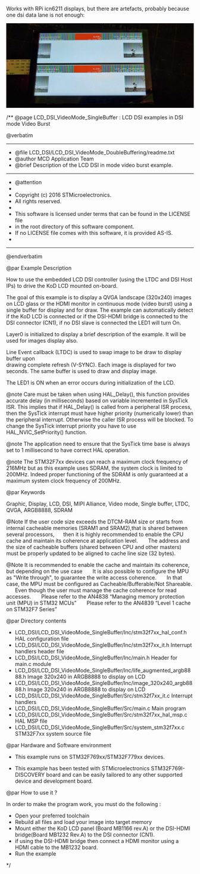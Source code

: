 Works with RPi icn6211 displays, but there are artefacts, probably because one dsi data lane is not enough:

![screenshot](images/current_state_v1.jpeg )

/**
  @page LCD_DSI_VideoMode_SingleBuffer : LCD DSI examples in DSI mode Video Burst

  @verbatim
  ******************************************************************************
  * @file    LCD_DSI/LCD_DSI_VideoMode_DoubleBuffering/readme.txt
  * @author  MCD Application Team
  * @brief   Description of the LCD DSI in mode video burst example.
  ******************************************************************************
  * @attention
  *
  * Copyright (c) 2016 STMicroelectronics.
  * All rights reserved.
  *
  * This software is licensed under terms that can be found in the LICENSE file
  * in the root directory of this software component.
  * If no LICENSE file comes with this software, it is provided AS-IS.
  *
  ******************************************************************************
  @endverbatim

@par Example Description

How to use the embedded LCD DSI controller (using the LTDC and DSI Host IPs) to
drive the KoD LCD mounted on-board.

The goal of this example is to display a QVGA landscape (320x240) images on LCD glass
or the HDMI monitor in continuous mode (video burst) using a single buffer for display 
and for draw.
The example can automatically detect if the KoD LCD is connected or if the DSI-HDMI 
bridge is connected to the DSI connector (CN1), if no DSI slave is connected the LED1 will turn On.


Layer0 is initialized to display a brief description of the example. It will be
used for images display also.

Line Event callback (LTDC) is used to swap image to be draw to display buffer upon  
drawing complete refresh (V-SYNC). Each image is displayed for two seconds. The same
buffer is used to draw and display image. 

The LED1 is ON when an error occurs during initialization of the LCD.

@note Care must be taken when using HAL_Delay(), this function provides accurate
      delay (in milliseconds) based on variable incremented in SysTick ISR. This
      implies that if HAL_Delay() is called from a peripheral ISR process, then
      the SysTick interrupt must have higher priority (numerically lower)
      than the peripheral interrupt. Otherwise the caller ISR process will be blocked.
      To change the SysTick interrupt priority you have to use HAL_NVIC_SetPriority() function.

@note The application need to ensure that the SysTick time base is always set to 1 millisecond
      to have correct HAL operation.

@note The STM32F7xx devices can reach a maximum clock frequency of 216MHz but as this example uses SDRAM,
      the system clock is limited to 200MHz. Indeed proper functioning of the SDRAM is only guaranteed 
      at a maximum system clock frequency of 200MHz.

@par Keywords

Graphic, Display, LCD, DSI, MIPI Alliance, Video mode, Single buffer, LTDC, QVGA, ARGB8888, SDRAM

@Note If the user code size exceeds the DTCM-RAM size or starts from internal cacheable memories (SRAM1 and SRAM2),that is shared between several processors,
      then it is highly recommended to enable the CPU cache and maintain its coherence at application level.
      The address and the size of cacheable buffers (shared between CPU and other masters)  must be properly updated to be aligned to cache line size (32 bytes).

@Note It is recommended to enable the cache and maintain its coherence, but depending on the use case
      It is also possible to configure the MPU as "Write through", to guarantee the write access coherence.
      In that case, the MPU must be configured as Cacheable/Bufferable/Not Shareable.
      Even though the user must manage the cache coherence for read accesses.
      Please refer to the AN4838 “Managing memory protection unit (MPU) in STM32 MCUs”
      Please refer to the AN4839 “Level 1 cache on STM32F7 Series”

@par Directory contents

  - LCD_DSI/LCD_DSI_VideoMode_SingleBuffer/Inc/stm32f7xx_hal_conf.h          HAL configuration file
  - LCD_DSI/LCD_DSI_VideoMode_SingleBuffer/Inc/stm32f7xx_it.h                Interrupt handlers header file
  - LCD_DSI/LCD_DSI_VideoMode_SingleBuffer/Inc/main.h                        Header for main.c module
  - LCD_DSI/LCD_DSI_VideoMode_SingleBuffer/Inc/life_augmented_argb8888.h     Image 320x240 in ARGB8888 to display on LCD
  - LCD_DSI/LCD_DSI_VideoMode_SingleBuffer/Inc/image_320x240_argb8888.h      Image 320x240 in ARGB8888 to display on LCD  
  - LCD_DSI/LCD_DSI_VideoMode_SingleBuffer/Src/stm32f7xx_it.c                Interrupt handlers
  - LCD_DSI/LCD_DSI_VideoMode_SingleBuffer/Src/main.c                        Main program
  - LCD_DSI/LCD_DSI_VideoMode_SingleBuffer/Src/stm32f7xx_hal_msp.c           HAL MSP file
  - LCD_DSI/LCD_DSI_VideoMode_SingleBuffer/Src/system_stm32f7xx.c            STM32F7xx system source file

@par Hardware and Software environment

  - This example runs on STM32F769xx/STM32F779xx devices.

  - This example has been tested with STMicroelectronics STM32F769I-DISCOVERY
    board and can be easily tailored to any other supported device
    and development board.

@par How to use it ?

In order to make the program work, you must do the following :
 - Open your preferred toolchain
 - Rebuild all files and load your image into target memory
 - Mount either the KoD LCD panel (Board MB1166 rev.A) or the DSI-HDMI bridge(Board MB1232 Rev.A)
   to the DSI connector (CN1). 
 - if using the DSI-HDMI bridge then connect a HDMI monitor using a HDMI cable to the 
   MB1232 board. 
 - Run the example



 */
